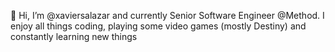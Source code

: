 👋 Hi, I’m @xaviersalazar and currently Senior Software Engineer @Method. I enjoy all things coding, playing some video games (mostly Destiny) and constantly learning new things

<!---
xaviersalazar/xaviersalazar is a ✨ special ✨ repository because its `README.md` (this file) appears on your GitHub profile.
You can click the Preview link to take a look at your changes.
--->
